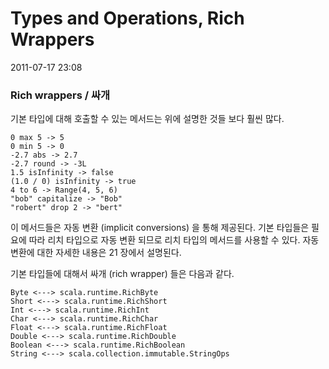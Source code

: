 # Types and Operations, Rich Wrappers

2011-07-17 23:08


### Rich wrappers / 싸개

기본 타입에 대해 호출할 수 있는 메서드는 위에 설명한 것들 보다 훨씬 많다.

	0 max 5 -> 5
	0 min 5 -> 0
	-2.7 abs -> 2.7
	-2.7 round -> -3L
	1.5 isInfinity -> false
	(1.0 / 0) isInfinity -> true
	4 to 6 -> Range(4, 5, 6)
	"bob" capitalize -> "Bob"
	"robert" drop 2 -> "bert"

이 메서드들은 자동 변환 (implicit conversions) 을 통해 제공된다.
기본 타입들은 필요에 따라 리치 타입으로 자동 변환 되므로 리치 타입의 메서드를 사용할 수 있다.
자동 변환에 대한 자세한 내용은 21 장에서 설명된다.

기본 타입들에 대해서 싸개 (rich wrapper) 들은 다음과 같다.

	Byte <---> scala.runtime.RichByte
	Short <---> scala.runtime.RichShort
	Int <---> scala.runtime.RichInt
	Char <---> scala.runtime.RichChar
	Float <---> scala.runtime.RichFloat
	Double <---> scala.runtime.RichDouble
	Boolean <---> scala.runtime.RichBoolean
	String <---> scala.collection.immutable.StringOps
